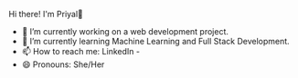 Hi there! I'm Priyal👋

- 🔭 I’m currently working on a web development project.
- 🌱 I’m currently learning Machine Learning and Full Stack Development.
- 📫 How to reach me: LinkedIn - 
- 😄 Pronouns: She/Her

